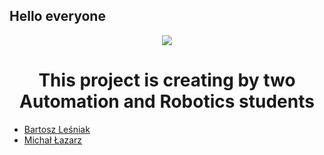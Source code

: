 ## Hello everyone


<p align="center">
  <img src="https://github.com/iLock-Inteligent-Door-Lock/iLock-Inteligent-Door-Lock/blob/main/obraz_2023-07-19_210359785.png">
</p>

<h1 align="center"> This project is creating by two Automation and Robotics students </h1>

 - [Bartosz Leśniak](https://github.com/BartoszLesniak333)
 - [Michał Łazarz](https://github.com/miq312)

